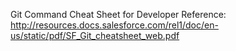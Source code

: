 Git Command Cheat Sheet for Developer Reference:
<http://resources.docs.salesforce.com/rel1/doc/en-us/static/pdf/SF_Git_cheatsheet_web.pdf>
